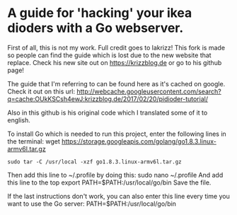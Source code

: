 A guide for 'hacking' your ikea dioders with a Go webserver.
===========
First of all, this is not my work. Full credit goes to lakrizz! This fork is made so people can find the guide which is lost due to the new website that replace. Check his new site out on https://krizzblog.de or go to his github page! 

The guide that I'm referring to can be found here as it's cached on google. Check it out on this url: http://webcache.googleusercontent.com/search?q=cache:OUkKSCsh4ewJ:krizzblog.de/2017/02/20/pidioder-tutorial/

Also in this github is his original code which I translated some of it to english.


To install Go which is needed to run this project, enter the following lines in the terminal:
    wget https://storage.googleapis.com/golang/go1.8.3.linux-armv6l.tar.gz
    
    sudo tar -C /usr/local -xzf go1.8.3.linux-armv6l.tar.gz

Then add this line to ~/.profile by doing this:
    sudo nano ~/.profile
And add this line to the top
    export PATH=$PATH:/usr/local/go/bin
Save the file. 

If the last instructions don't work, you can also enter this line every time you want to use the Go server:
    PATH=$PATH:/usr/local/go/bin
